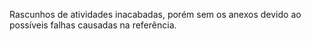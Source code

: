 Rascunhos de atividades inacabadas, porém sem os anexos devido ao possíveis falhas causadas na referência.

